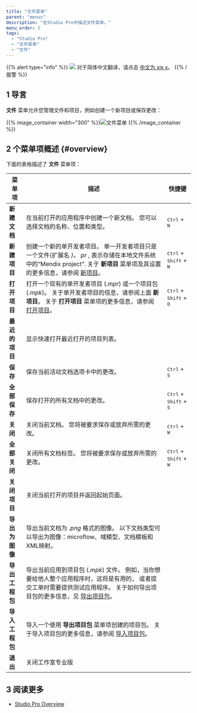 ```yaml
---
title: "文件菜单"
parent: "menus"
description: "在Studio Pro中描述文件菜单。"
menu_order: 5
tags:
  - "Studio Pro"
  - "文件菜单"
  - "文件"
---
```


{{% alert type="info" %}}
<img src="attachments/chinese-translation/china.png" style="display: inline-block; margin: 0" /> 对于简体中文翻译，请点击 [中文为 xix x](https://cdn.mendix.tencent-cloud.com/documentation/refguide8/file-menu.pdf)。
{{% /报警 %}}

## 1 导言

**文件** 菜单允许您管理文件和项目，例如创建一个新项目或保存更改：

{{% image_container width="300" %}}![文件菜单](attachments/file-menu/file-menu.png)
{{% /image_container %}}

## 2 个菜单项概述 {#overview}

下面的表格描述了 **文件** 菜单项：

| 菜单项       | 描述                                                                                                                            | 快捷键                                               |
| --------- | ----------------------------------------------------------------------------------------------------------------------------- | ------------------------------------------------- |
| **新建文档**  | 在当前打开的应用程序中创建一个新文档。 您可以选择文档的名称、位置和类型。                                                                                         | <kbd>Ctrl</kbd> + <kbd>N</kbd>                    |
| **新建项目**  | 创建一个新的单开发者项目。 单一开发者项目只是一个文件(扩展名 *)。 pr* , 表示存储在本地文件系统中的“Mendix project”. 关于 **新项目** 菜单项及其设置的更多信息，请参阅 [新项目](new-project)。      | <kbd>Ctrl</kbd> + <kbd>Shift</kbd> + <kbd>N</kbd> |
| **打开项目**  | 打开一个现有的单开发者项目 (*.mpr*) 或一个项目包 (*.mpk*)。 关于单开发者项目的信息，请参阅上面 **新项目**。 关于 **打开项目** 菜单项的更多信息，请参阅 [打开项目](open-app-dialog)。          | <kbd>Ctrl</kbd> + <kbd>Shift</kbd> + <kbd>O</kbd> |
| **最近的项目** | 显示快速打开最近打开的项目列表。                                                                                                              |                                                   |
| **保存**    | 保存当前活动文档选项卡中的更改。                                                                                                              | <kbd>Ctrl</kbd> + <kbd>S</kbd>                    |
| **全部保存**  | 保存打开的所有文档中的更改。                                                                                                                | <kbd>Ctrl</kbd> + <kbd>Shift</kbd> + <kbd>S</kbd> |
| **关闭**    | 关闭当前文档。 您将被要求保存或放弃所需的更改。                                                                                                      | <kbd>Ctrl</kbd> + <kbd>W</kbd>                    |
| **全部关闭**  | 关闭所有文档标签。 您将被要求保存或放弃所需的更改。                                                                                                    | <kbd>Ctrl</kbd> + <kbd>Shift</kbd> + <kbd>W</kbd> |
| **关闭项目**  | 关闭当前打开的项目并返回起始页面。                                                                                                             |                                                   |
| **导出为图像** | 导出当前文档为 *.png* 格式的图像。 以下文档类型可以导出为图像：microflow、域模型、文档模板和XML映射。                                                                 |                                                   |
| **导出工程包** | 导出当前应用到项目包 (*.mpk*) 文件。 例如，当你想要给他人整个应用程序时，这将是有用的， 或者提交工单时需要提供测试应用程序。 关于如何导出项目包的更多信息，见 [导出项目包](export-project-package-dialog)。 |                                                   |
| **导入工程包** | 导入一个使用 **导出项目包** 菜单项创建的项目包。 关于导入项目包的更多信息，请参阅 [导入项目包](import-project-package-dialog)。                                          |                                                   |
| **退出**    | 关闭工作室专业版                                                                                                                      |                                                   |

## 3 阅读更多

* [Studio Pro Overview](studio-pro-overview)
